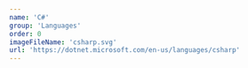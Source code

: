 ```yaml
---
name: 'C#'
group: 'Languages'
order: 0
imageFileName: 'csharp.svg'
url: 'https://dotnet.microsoft.com/en-us/languages/csharp'
---
```

